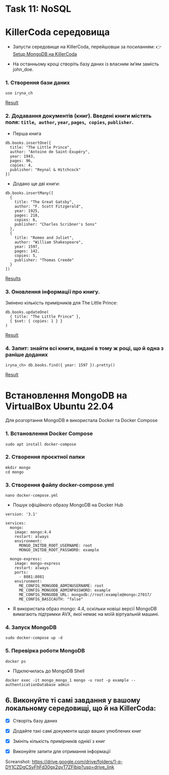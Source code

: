 
# Task 11: NoSQL


# KillerCoda середовища

- Запусти середовище на KillerCoda, перейшовши за посиланням:
👉 [Setup MongoDB на KillerCoda](https://killercoda.com/online-marathon/course/DevOps_dev/Setup_mongodb)


- На останньому кроці створіть базу даних із власним ім’ям замість john_doe.

### 1. Створення бази даних
``` 
use iryna_ch

``` 
[Result](https://drive.google.com/file/d/1ZZ1TA0waMBb9DO7VgwN_rc-sQb3E6Hcr/view?usp=drive_link)

### 2. Додавання документів (книг). Введені книги містять поля: `title`,` author`, `year`, `pages`,` copies`, `publisher`.

- Перша книга
``` 
db.books.insertOne({
  title: "The Little Prince",
  author: "Antoine de Saint-Exupéry",
  year: 1943,
  pages: 96,
  copies: 4,
  publisher: "Reynal & Hitchcock"
})
``` 
- Додано ще дві книги:
``` 
db.books.insertMany([
  {
    title: "The Great Gatsby",
    author: "F. Scott Fitzgerald",
    year: 1925,
    pages: 218,
    copies: 6,
    publisher: "Charles Scribner's Sons"
  },
  {
    title: "Romeo and Juliet",
    author: "William Shakespeare",
    year: 1597,
    pages: 142,
    copies: 5,
    publisher: "Thomas Creede"
  }
])
``` 
[Results](https://drive.google.com/drive/folders/1mVee_4wJavC9sf-Dui7TixkcAonyurVn?usp=drive_link)

### 3. Оновлення інформації про книгу.
Змінено кількість примірників для The Little Prince:
``` 
db.books.updateOne(
  { title: "The Little Prince" },
  { $set: { copies: 1 } }
)

``` 
[Result](https://drive.google.com/file/d/1dsOFod_EfcPui2si0kTTrJKz7q7Yz_OK/view?usp=drive_link)

### 4. Запит: знайти всі книги, видані в тому ж році, що й одна з раніше доданих
``` 
iryna_ch> db.books.find({ year: 1597 }).pretty()

``` 
[Result](https://drive.google.com/file/d/16qWmrxyRpaqHeMkSR32jM_cWJbBDqlpO/view?usp=drive_link)

# Встановлення MongoDB на VirtualBox Ubuntu 22.04

Для розгортання MongoDB я використала Docker та Docker Compose

### 1. Встановлення Docker Compose
``` 
sudo apt install docker-compose
``` 

### 2. Створення проєктної папки
``` 
mkdir mongo
cd mongo
``` 

### 3. Створення файлу docker-compose.yml

``` 
nano docker-compose.yml

``` 

- Пошук офіційного образу MongoDB на Docker Hub

``` 
version: '3.1'

services:
  mongo:
    image: mongo:4.4
    restart: always
    environment:
      MONGO_INITDB_ROOT_USERNAME: root
      MONGO_INITDB_ROOT_PASSWORD: example

  mongo-express:
    image: mongo-express
    restart: always
    ports:
      - 8081:8081
    environment:
      ME_CONFIG_MONGODB_ADMINUSERNAME: root
      ME_CONFIG_MONGODB_ADMINPASSWORD: example
      ME_CONFIG_MONGODB_URL: mongodb://root:example@mongo:27017/
      ME_CONFIG_BASICAUTH: "false"
 ``` 
      
- Я використала образ mongo: 4.4, оскільки новіші версії MongoDB вимагають підтримки AVX, якої немає на моїй віртуальній машині.

### 4. Запуск MongoDB
``` 
sudo docker-compose up -d
``` 
### 5. Перевірка роботи MongoDB
``` 
docker ps
``` 
- Підключилась до MongoDB Shell
``` 
docker exec -it mongo_mongo_1 mongo -u root -p example --authenticationDatabase admin

``` 
## 6. Виконуйте ті самі завдання у вашому локальному середовищі, що й на KillerCoda:

- [x] Створіть базу даних

- [x] Додайте такі самі документи щодо ваших улюблених книг

- [x] Змініть кількість примірників однієї з книг

- [x] Виконуйте запити для отримання інформації

Screanshot: https://drive.google.com/drive/folders/1-q-DY1CZDgCSyFhFd30gx2qvT7ZFlbip?usp=drive_link


